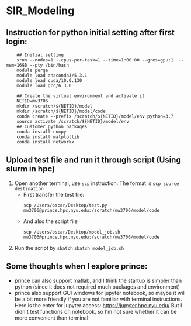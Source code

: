 # SIR_Modeling
## Instruction for python initial setting after first login:
```
    ## Initial setting
    srun --nodes=1 --cpus-per-task=1 --time=1:00:00 --gres=gpu:1  --mem=16GB --pty /bin/bash
    module purge
    module load anaconda3/5.3.1
    module load cuda/10.0.130
    module load gcc/6.3.0

    ## Create the virtual environment and activate it
    NETID=mw3706
    mkdir /scratch/${NETID}/model
    mkdir /scratch/${NETID}/model/code
    conda create --prefix /scratch/${NETID}/model/env python=3.7
    source activate /scratch/${NETID}/model/env
    ## Customer python packages
    conda install numpy
    conda install matplotlib
    conda install networkx
```
## Upload test file and run it through script (Using slurm in hpc)
1. Open another terminal, use `scp` instruction. The format is `scp source destination`
    - First transfer the test file:
        ```
        scp /Users/oscar/Desktop/test.py mw3706@prince.hpc.nyu.edu:/scratch/mw3706/model/code
        ```
    - And also the script file
      ```
      scp /Users/oscar/Desktop/model_job.sh mw3706@prince.hpc.nyu.edu:/scratch/mw3706/model/code
      ```
2. Run the script by `sbatch`
        ```
        sbatch model_job.sh
        ```

## Some thoughts when I explore prince:
   - prince can also support matlab, and I think the startup is simpler than python (since it does not required
       much packages and environment)
   - prince also support GUI windows for jupyter notebook, so maybe it will be a bit more friendly if you are
       not familiar with terminal instructions. Here is the enter for jupyter access: https://jupyter.hpc.nyu.edu/
       But I didn't test functions on notebook, so I'm not sure whether it can be more convenient than terminal
